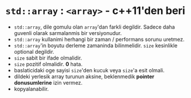 # `std::array` : `<array>` - c++11'den beri

- `std::array`, dile gomulu olan `array`'dan farkli degildir. Sadece daha guvenli olarak sarmalanmis bir versiyonudur.
- `std::array` kullanimi herhangi bir zaman / performans sorunu uretmez.
- `std::array`'in boyutu derleme zamaninda bilinmelidir.
  `size` kesinlikle optional degildir.
- `size` sabit bir ifade olmalidir.
- `size` pozitif olmalidir. **0** hata.
- baslaticidaki oge sayisi `size`'den kucuk veya `size`'a esit olmali.
- dildeki yerlesik array turunun aksine, beklenmedik **pointer donusumlerine** izin vermez.
- kopyalanabilir.
